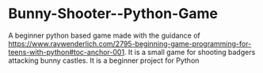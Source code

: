 # Bunny-Shooter--Python-Game
A beginner python based game made with the guidance of https://www.raywenderlich.com/2795-beginning-game-programming-for-teens-with-python#toc-anchor-001. 
It is a small game for shooting badgers attacking bunny castles. It is a beginner project for Python
